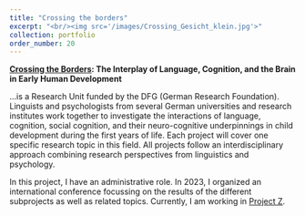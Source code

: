 ```yaml
---
title: "Crossing the borders"
excerpt: "<br/><img src='/images/Crossing_Gesicht_klein.jpg'>"
collection: portfolio
order_number: 20
---
```


**[Crossing the Borders](https://crossing-project.de/): The Interplay of Language, Cognition, and the Brain in Early Human Development**

...is a Research Unit funded by the DFG (German Research Foundation). Linguists and psychologists from several German universities and research institutes work together to investigate the interactions of language, cognition, social cognition, and their neuro-cognitive underpinnings in child development during the first years of life. Each project will cover one specific research topic in this field. All projects follow an interdisciplinary approach combining research perspectives from linguistics and psychology.

In this project, I have an administrative role. In 2023, I organized an international conference focussing on the results of the different subprojects as well as related topics. Currently, I am working in [Project Z](https://crossing-project.de/pz/).
